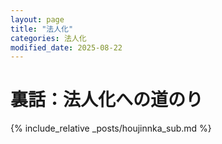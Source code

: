 ```yaml
---
layout: page
title: "法人化"
categories: 法人化
modified_date: 2025-08-22
---
```


# 裏話：法人化への道のり

{% include_relative _posts/houjinnka_sub.md %}
